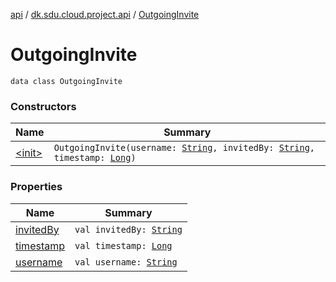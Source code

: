 [api](../../index.md) / [dk.sdu.cloud.project.api](../index.md) / [OutgoingInvite](./index.md)

# OutgoingInvite

`data class OutgoingInvite`

### Constructors

| Name | Summary |
|---|---|
| [&lt;init&gt;](-init-.md) | `OutgoingInvite(username: `[`String`](https://kotlinlang.org/api/latest/jvm/stdlib/kotlin/-string/index.html)`, invitedBy: `[`String`](https://kotlinlang.org/api/latest/jvm/stdlib/kotlin/-string/index.html)`, timestamp: `[`Long`](https://kotlinlang.org/api/latest/jvm/stdlib/kotlin/-long/index.html)`)` |

### Properties

| Name | Summary |
|---|---|
| [invitedBy](invited-by.md) | `val invitedBy: `[`String`](https://kotlinlang.org/api/latest/jvm/stdlib/kotlin/-string/index.html) |
| [timestamp](timestamp.md) | `val timestamp: `[`Long`](https://kotlinlang.org/api/latest/jvm/stdlib/kotlin/-long/index.html) |
| [username](username.md) | `val username: `[`String`](https://kotlinlang.org/api/latest/jvm/stdlib/kotlin/-string/index.html) |
